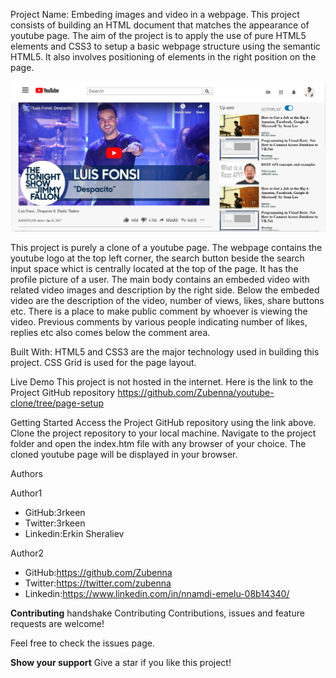 Project Name: Embeding images and video in a webpage.
This project consists of building an HTML document that matches the appearance of youtube page.
The aim of the project is to apply the use of pure HTML5 elements and CSS3 to setup a basic webpage structure using the semantic HTML5. It also involves positioning of elements in the right position on the page.

![](image/Youtube-Clone%20Screenshot.PNG)

This project is purely a clone of a youtube page. The webpage contains the youtube logo at the top left corner, the search button beside the search input space whict is centrally located at the top of the page. It has the profile picture of a user. The main body contains an embeded video with related video images and description by the right side. Below the embeded video are the description of the video, number of views, likes, share buttons etc. There is a place to make public comment by whoever is viewing the video. Previous comments by various people indicating number of likes, replies etc also comes below the comment area.

Built With:
HTML5 and CSS3 are the major technology used in building this project.
CSS Grid is used for the page layout.

Live Demo
This project is not hosted in the internet. Here is the link to the Project GitHub repository https://github.com/Zubenna/youtube-clone/tree/page-setup

Getting Started
Access the Project GitHub repository using the link above. Clone the project repository to your local machine. Navigate to the project folder and open the index.htm file with any browser of your choice. The cloned youtube page will be displayed in your browser.

Authors

Author1
* GitHub:3rkeen
* Twitter:3rkeen
* Linkedin:Erkin Sheraliev

Author2
* GitHub:https://github.com/Zubenna
* Twitter:https://twitter.com/zubenna
* Linkedin:https://www.linkedin.com/in/nnamdi-emelu-08b14340/

**Contributing**
handshake Contributing
Contributions, issues and feature requests are welcome!

Feel free to check the issues page.

**Show your support**
Give a star if you like this project!


